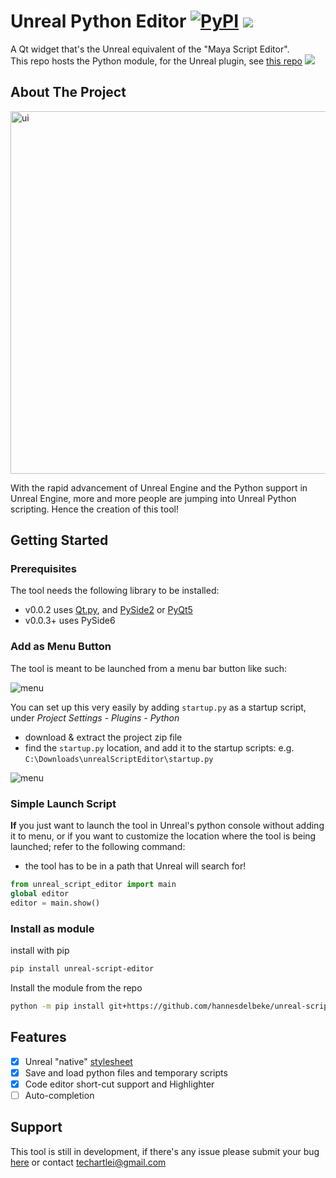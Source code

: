 
# Unreal Python Editor [![PyPI](https://img.shields.io/pypi/v/unreal-script-editor?color=blue)](https://pypi.org/project/unreal-script-editor/) ![](https://img.shields.io/github/stars/leixingyu/unrealScriptEditor?label=GitHub%E2%AD%90)

A Qt widget that's the Unreal equivalent of the "Maya Script Editor".  
This repo hosts the Python module, for the Unreal plugin, see [this repo](https://github.com/hannesdelbeke/unreal-plugin-python-script-editor) ![](https://img.shields.io/github/stars/hannesdelbeke/unreal-plugin-python-script-editor?label=%E2%AD%90)


## About The Project

<img src="https://i.imgur.com/KscixlU.png" alt="ui" height="580px"/>

With the rapid advancement of Unreal Engine and the Python support in Unreal
Engine, more and more people are jumping into Unreal Python scripting. 
Hence the creation of this tool!

## Getting Started

### Prerequisites

The tool needs the following library to be installed:

- v0.0.2 uses [Qt.py](https://pypi.org/project/Qt.py/), and [PySide2](https://pypi.org/project/PySide2/) or [PyQt5](https://pypi.org/project/PyQt5/) 
- v0.0.3+ uses PySide6


### Add as Menu Button

The tool is meant to be launched from a menu bar button like such:

<img src="https://i.imgur.com/IcQGGu5.png" alt="menu">

You can set up this very easily by adding `startup.py` as a startup script,
under _Project Settings - Plugins - Python_

- download & extract the project zip file
- find the `startup.py` location, and add it to the startup scripts: e.g. `C:\Downloads\unrealScriptEditor\startup.py`


<img src="https://i.imgur.com/wJrkp5b.png" alt="menu">

### Simple Launch Script

**If** you just want to launch the tool in Unreal's python console without adding it to menu,
or if you want to customize the location where the tool is being launched;
refer to the following command:

- the tool has to be in a path that Unreal will search for!

```python
from unreal_script_editor import main
global editor
editor = main.show()
```

### Install as module
install with pip
```bash
pip install unreal-script-editor
```

Install the module from the repo
```bash
python -m pip install git+https://github.com/hannesdelbeke/unreal-script-editor
```

## Features

- [x] Unreal "native" [stylesheet](https://github.com/leixingyu/unrealStylesheet)
- [x] Save and load python files and temporary scripts
- [x] Code editor short-cut support and Highlighter
- [ ] Auto-completion

## Support

This tool is still in development, if there's any issue please submit your bug
[here](https://github.com/leixingyu/unrealScriptEditor/issues)
or contact [techartlei@gmail.com]()
